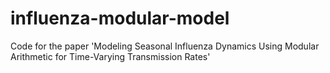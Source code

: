 # influenza-modular-model
Code for the paper 'Modeling Seasonal Influenza Dynamics Using Modular Arithmetic for Time-Varying Transmission Rates'

